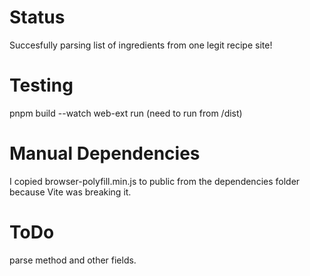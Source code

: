 # Status

Succesfully parsing list of ingredients from one legit recipe site!

# Testing

pnpm build --watch
web-ext run (need to run from /dist)

# Manual Dependencies

I copied browser-polyfill.min.js to public from the dependencies folder because Vite was breaking it.

# ToDo

parse method and other fields.
